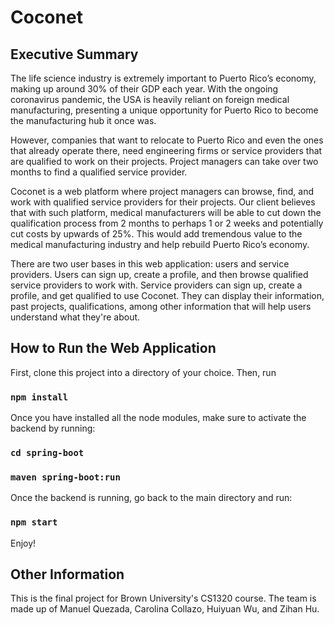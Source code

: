 # Coconet

## Executive Summary

The life science industry is extremely important to Puerto Rico’s economy, making up around 30% of their GDP each year. With the ongoing coronavirus pandemic, the USA is heavily reliant on foreign medical manufacturing, presenting a unique opportunity for Puerto Rico to become the manufacturing hub it once was.

However, companies that want to relocate to Puerto Rico and even the ones that already operate there, need engineering firms or service providers that are qualified to work on their projects. Project managers can take over two months to find a qualified service provider. 

Coconet is a web platform where project managers can browse, find, and work with qualified service providers for their projects. Our client believes that with such platform, medical manufacturers will be able to cut down the qualification process from 2 months to perhaps 1 or 2 weeks and potentially cut costs by upwards of 25%. This would add tremendous value to the medical manufacturing industry and help rebuild Puerto Rico’s economy.

There are two user bases in this web application: users and service providers. Users can sign up, create a profile, and then browse qualified service providers to work with. Service providers can sign up, create a profile, and get qualified to use Coconet. They can display their information, past projects, qualifications, among other information that will help users understand what they're about.

## How to Run the Web Application

First, clone this project into a directory of your choice. Then, run

### `npm install`

Once you have installed all the node modules, make sure to activate the backend by running:

### `cd spring-boot`

### `maven spring-boot:run`

Once the backend is running, go back to the main directory and run:

### `npm start`

Enjoy!

## Other Information

This is the final project for Brown University's CS1320 course. The team is made up of Manuel Quezada, Carolina Collazo, Huiyuan Wu, and Zihan Hu. 